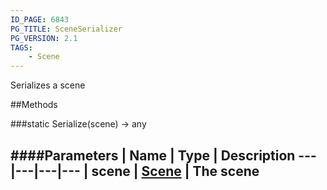 ```yaml
---
ID_PAGE: 6843
PG_TITLE: SceneSerializer
PG_VERSION: 2.1
TAGS:
    - Scene
---
```


Serializes a scene











##Methods

###static Serialize(scene) &rarr; any

####Parameters
 | Name | Type | Description
---|---|---|---
 | scene | [Scene](page.php?p=6662) | The scene
---
